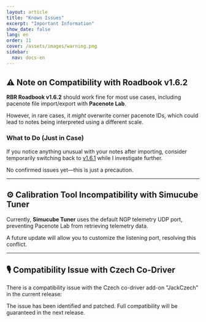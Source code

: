 ```yaml
---
layout: article
title: "Known Issues"
excerpt: "Important Information"
show_date: false
lang: en
order: 11
cover: /assets/images/warning.png
sidebar:
  nav: docs-en
---
```


## ⚠️ Note on Compatibility with Roadbook v1.6.2

**RBR Roadbook v1.6.2** should work fine for most use cases, including pacenote file import/export with **Pacenote Lab**.

However, in rare cases, it *might* overwrite corner pacenote IDs, which could lead to notes being interpreted using a different scale.

### What to Do (Just in Case)
If you notice anything unusual with your notes after importing, consider temporarily switching back to [v1.6.1](https://rbr-masterclass.de/roadbook-versions.html) while I investigate further.

No confirmed issues yet—this is just a precaution.

---

## ⚙️ Calibration Tool Incompatibility with Simucube Tuner

Currently, **Simucube Tuner** uses the default NGP telemetry UDP port, preventing Pacenote Lab from retrieving telemetry data.

A future update will allow you to customize the listening port, resolving this conflict.

---

## 🎙️ Compatibility Issue with Czech Co-Driver 

There is a compatibility issue with the Czech co-driver add-on "JackCzech" in the current release:

The issue has been identified and patched. Full compatibility will be guaranteed in the next release.